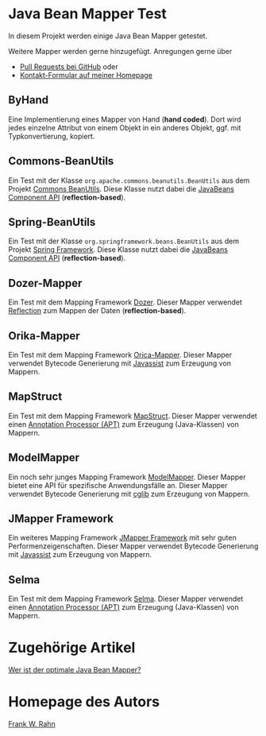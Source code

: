# Java Bean Mapper Test
In diesem Projekt werden einige Java Bean Mapper getestet.

Weitere Mapper werden gerne hinzugefügt. Anregungen gerne über

* [Pull Requests bei GitHub](https://github.com/frank-rahn/performance/pulls) oder
* [Kontakt-Formular auf meiner Homepage](http://www.frank-rahn.de/contact/?utm_source=github&utm_medium=readme&utm_campaign=performance&utm_content=bean-mapper-test)

## ByHand
Eine Implementierung eines Mapper von Hand (**hand coded**). Dort wird jedes einzelne Attribut von einem Objekt in ein anderes Objekt, ggf. mit Typkonvertierung, kopiert.

## Commons-BeanUtils
Ein Test mit der Klasse `org.apache.commons.beanutils.BeanUtils` aus dem Projekt [Commons BeanUtils](http://commons.apache.org/proper/commons-beanutils/). Diese Klasse nutzt dabei die [JavaBeans Component API](http://docs.oracle.com/javase/6/docs/technotes/guides/beans/index.html) (**reflection-based**).

## Spring-BeanUtils
Ein Test mit der Klasse `org.springframework.beans.BeanUtils` aus dem Projekt [Spring Framework](http://projects.spring.io/spring-framework/). Diese Klasse nutzt dabei die [JavaBeans Component API](http://docs.oracle.com/javase/6/docs/technotes/guides/beans/index.html) (**reflection-based**).

## Dozer-Mapper
Ein Test mit dem Mapping Framework [Dozer](http://dozer.sf.net/). Dieser Mapper verwendet [Reflection](http://docs.oracle.com/javase/6/docs/technotes/guides/reflection/index.html) zum Mappen der Daten (**reflection-based**).

## Orika-Mapper
Ein Test mit dem Mapping Framework [Orica-Mapper](https://code.google.com/p/orika/). Dieser Mapper verwendet Bytecode Generierung mit [Javassist](http://www.csg.ci.i.u-tokyo.ac.jp/~chiba/javassist/) zum Erzeugung von Mappern.

## MapStruct
Ein Test mit dem Mapping Framework [MapStruct](http://mapstruct.org/). Dieser Mapper verwendet einen [Annotation Processor (APT)](http://docs.oracle.com/javase/6/docs/technotes/guides/apt/index.html) zum Erzeugung (Java-Klassen) von Mappern.

## ModelMapper
Ein noch sehr junges Mapping Framework [ModelMapper](http://modelmapper.org/). Dieser Mapper bietet eine API für spezifische Anwendungsfälle an. Dieser Mapper verwendet Bytecode Generierung mit [cglib](https://github.com/cglib/cglib/wiki) zum Erzeugung von Mappern.

## JMapper Framework
Ein weiteres Mapping Framework [JMapper Framework](http://jmapper-framework.github.io/jmapper-core/) mit sehr guten Performenzeigenschaften. Dieser Mapper verwendet Bytecode Generierung mit [Javassist](http://www.csg.ci.i.u-tokyo.ac.jp/~chiba/javassist/) zum Erzeugung von Mappern.

## Selma
Ein Test mit dem Mapping Framework [Selma](http://www.selma-java.org/). Dieser Mapper verwendet einen [Annotation Processor (APT)](http://docs.oracle.com/javase/6/docs/technotes/guides/apt/index.html) zum Erzeugung (Java-Klassen) von Mappern.

# Zugehörige Artikel
[Wer ist der optimale Java Bean Mapper?](http://www.frank-rahn.de/java-bean-mapper/?utm_source=github&utm_medium=readme&utm_campaign=performance&utm_content=bean-mapper-test)

# Homepage des Autors
[Frank W. Rahn](http://www.frank-rahn.de/?utm_source=github&utm_medium=readme&utm_campaign=performance&utm_content=bean-mapper-test)
